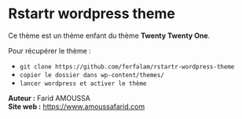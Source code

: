 # Rstartr wordpress theme

Ce thème est un thème enfant du thème **Twenty Twenty One**.

Pour récupérer le thème : 

 - `git clone https://github.com/ferfalam/rstartr-wordpress-theme`
 - `copier le dossier dans wp-content/themes/`
 - `lancer wordpress et activer le thème`

**Auteur :** Farid AMOUSSA  
**Site web :** https://www.amoussafarid.com
